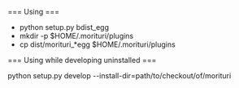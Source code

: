 === Using ===

 - python setup.py bdist_egg
 - mkdir -p $HOME/.morituri/plugins
 - cp dist/morituri_*egg $HOME/.morituri/plugins

=== Using while developing uninstalled ===

python setup.py develop --install-dir=path/to/checkout/of/morituri
